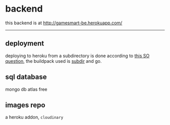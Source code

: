 # backend

this backend is at http://gamesmart-be.herokuapp.com/

___

## deployment

deploying to heroku from a subdirectory is done according to [this SO question](https://stackoverflow.com/questions/39197334/automated-heroku-deploy-from-subfolder), the buildpack used is [subdir](https://github.com/timanovsky/subdir-heroku-buildpack.git) and go.

## sql database

mongo db atlas free

## images repo

a heroku addon, `cloudinary`

